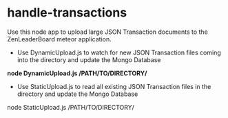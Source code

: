 # handle-transactions
Use this node app to upload large JSON Transaction documents to the ZenLeaderBoard meteor application. 

* Use DynamicUpload.js to watch for new JSON Transaction files coming into the directory and
update the Mongo Database

<b>node DynamicUpload.js /PATH/TO/DIRECTORY/</b>

* Use StaticUpload.js to read all existing JSON Transaction files in the directory and update
the Mongo Database

node StaticUpload.js /PATH/TO/DIRECTORY/
